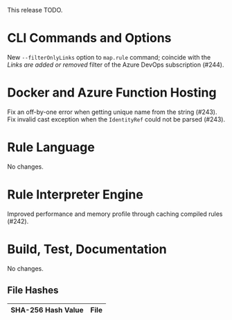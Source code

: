 This release TODO.


CLI Commands and Options
========================
New `--filterOnlyLinks` option to `map.rule` command; coincide with the _Links are added or removed_ filter of the Azure DevOps subscription (#244).


Docker and Azure Function Hosting
========================
Fix an off-by-one error when getting unique name from the string (#243).
Fix invalid cast exception when the `IdentityRef` could not be parsed (#243).


Rule Language
========================
No changes.


Rule Interpreter Engine
========================
Improved performance and memory profile through caching compiled rules (#242).


Build, Test, Documentation
========================
No changes.


File Hashes
------------------------

SHA-256 Hash Value                                               |  File
-----------------------------------------------------------------|-------------------------------
